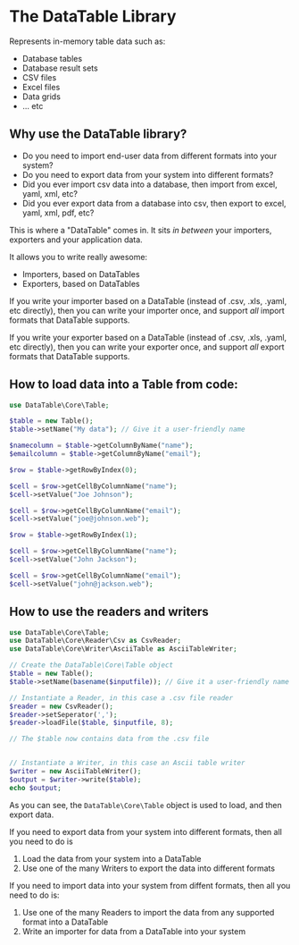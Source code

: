 # The DataTable Library

Represents in-memory table data such as:

* Database tables
* Database result sets
* CSV files
* Excel files
* Data grids
* ... etc


## Why use the DataTable library?

* Do you need to import end-user data from different formats into your system?
* Do you need to export data from your system into different formats?
* Did you ever import csv data into a database, then import from excel, yaml, xml, etc?
* Did you ever export data from a database into csv, then export to excel, yaml, xml, pdf, etc?

This is where a "DataTable" comes in. It sits *in between* your importers, exporters and your application data.

It allows you to write really awesome:

* Importers, based on DataTables
* Exporters, based on DataTables

If you write your importer based on a DataTable (instead of .csv, .xls, .yaml, etc directly), then you can write your importer once, and support *all* import formats that DataTable supports.

If you write your exporter based on a DataTable (instead of .csv, .xls, .yaml, etc directly), then you can write your exporter once, and support *all* export formats that DataTable supports.

## How to load data into a Table from code:

```php
use DataTable\Core\Table;

$table = new Table();
$table->setName("My data"); // Give it a user-friendly name

$namecolumn = $table->getColumnByName("name");
$emailcolumn = $table->getColumnByName("email");

$row = $table->getRowByIndex(0);

$cell = $row->getCellByColumnName("name");
$cell->setValue("Joe Johnson");

$cell = $row->getCellByColumnName("email");
$cell->setValue("joe@johnson.web");

$row = $table->getRowByIndex(1);

$cell = $row->getCellByColumnName("name");
$cell->setValue("John Jackson");

$cell = $row->getCellByColumnName("email");
$cell->setValue("john@jackson.web");

```


## How to use the readers and writers

```php
use DataTable\Core\Table;
use DataTable\Core\Reader\Csv as CsvReader;
use DataTable\Core\Writer\AsciiTable as AsciiTableWriter;

// Create the DataTable\Core\Table object
$table = new Table();
$table->setName(basename($inputfile)); // Give it a user-friendly name

// Instantiate a Reader, in this case a .csv file reader
$reader = new CsvReader();
$reader->setSeperator(',');
$reader->loadFile($table, $inputfile, 8);

// The $table now contains data from the .csv file


// Instantiate a Writer, in this case an Ascii table writer
$writer = new AsciiTableWriter();
$output = $writer->write($table);
echo $output;

```

As you can see, the `DataTable\Core\Table` object is used to load, and then export data.

If you need to export data from your system into different formats, then all you need to do is

1. Load the data from your system into a DataTable
2. Use one of the many Writers to export the data into different formats

If you need to import data into your system from diffent formats, then all you need to do is:

1. Use one of the many Readers to import the data from any supported format into a DataTable
2. Write an importer for data from a DataTable into your system



